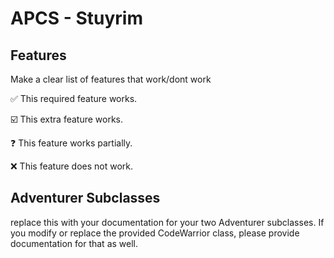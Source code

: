 # APCS - Stuyrim

## Features

Make a clear list of features that work/dont work

:white_check_mark: This required feature works.

:ballot_box_with_check: This extra feature works.

:question: This feature works partially.

:x: This feature does not work.


## Adventurer Subclasses

replace this with your documentation for your two Adventurer subclasses. If you modify or replace the provided CodeWarrior class, please provide documentation for that as well.


